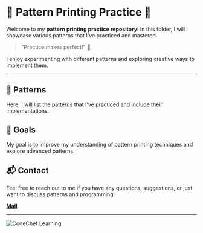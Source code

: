 # 🎨 Pattern Printing Practice 🎨

Welcome to my **pattern printing practice repository**! In this folder, I will showcase various patterns that I've practiced and mastered. 

> "Practice makes perfect!" 💪

I enjoy experimenting with different patterns and exploring creative ways to implement them.

---

## 📝 Patterns

Here, I will list the patterns that I've practiced and include their implementations.

## 🎯 Goals

My goal is to improve my understanding of pattern printing techniques and explore advanced patterns.

## 📬 Contact

Feel free to reach out to me if you have any questions, suggestions, or just want to discuss patterns and programming:

[**Mail**](shekhardase@gmail.com)

---

![CodeChef Learning](https://i.pinimg.com/originals/fe/9b/81/fe9b81daa32f2b8ec060546acd982972.png)
